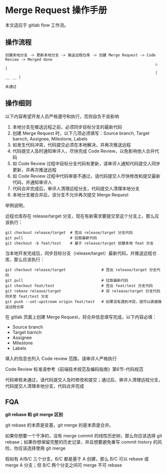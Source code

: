 # Merge Request 操作手册

本文适应于 gitlab flow 工作流。

## 操作流程

```
创建本地分支 -> 更新本地分支 -> 推送远程仓库 -> 创建 Merge Request -> Code Review -> Merged done
                                                                   △       |
                                                                   | __ __ |
                                                                     未通过
```

## 操作细则

以下内容希望开发人员严格遵守和执行，否则自负不良影响

1. 本地分支在推送远程之前，必须同步目标分支的最新代码
2. 创建 Merge Request 时，以下几项必须填写：Source branch, Target barnch, Assignee, Milestone, Labels
3. 如发生代码冲突，代码提交必须在本地解决，并再次推送远程
4. 代码提交人及时通知审评人，尽快完成 Code Review，以免影响他人合并代码
5. 如 Code Review 过程中目标分支代码有更新，请审评人通知代码提交人同步更新，并再次推送远程
6. 如 Code Review 过程中代码审查不通过，请代码提交人尽快修改和提交最新代码，并通知审评人
7. 代码合并完成后，审评人清理远程分支，代码提交人清理本地分支
8. 本地分支被合并后，该分支不允许再次提交 Merge Request

举例说明，

远程仓库存在 release/target 分支，现在有新需求要提交至这个分支上，那么应该执行：

```
git checkout release/target  # 签出 release/target 分支代码
git pull                     # 拉取最新代码
git checkout -b feat/test    # 基于 release/target 创建本地 feat 分支
```

当本地开发完成后，同步目标分支（release/target）最新代码，并推送远程仓库，那么应该执行：

```
git checkout release/target                # 签出 release/target 分支代码
git pull                                   # 拉取最新代码
git checkout feat/test                     # 签出 feat/test 分支代码
git rebase release/target                  # 将 release/target 分支代码 同步至 feat/test 分支
git push --set-upstream origin feat/test   # 如果没有遇到冲突，就可以直接推送远程仓库
```

在 gitlab 页面上创建 Merge Request，将合并信息填写完成，以下内容必填：

- Source branch
- Target barnch
- Assignee
- Milestone
- Labels

填入的信息也列入 Code review 范围，请审评人严格执行

Code Review 标准请参考《前端技术规范及编码指南》第6节-代码规范

代码审核未通过，请代码提交人及时修改和提交；通过后，审评人清理远程分支，代码提交人清理本地分支，代码合并完成

## FQA

**git rebase 和 git merge 区别**

git rebase 的本质是变基，git merge 的是本质是合并。

如果你想要一个干净的，没有 merge commit 的线性历史树，那么你应该选择 git rebase；如果你想保留完整的历史记录，并且想要避免重写 commit history 的风险，你应该选择使用 git merge

假如有 A/B/C 三个分支，B/C 都是基于 A 创建，那么 B/C 可以 rebase 或 merge A 分支；但 B/C 两个分支之间可 merge 不可 rebase
